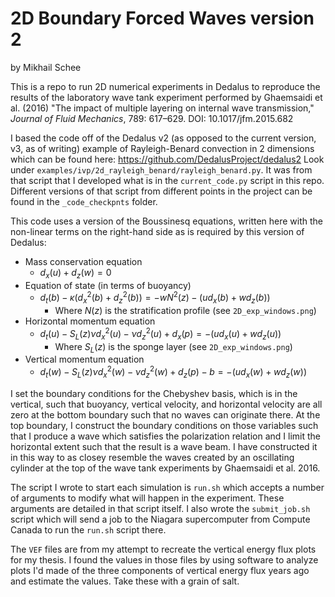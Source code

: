 # 2D Boundary Forced Waves version 2

by Mikhail Schee

This is a repo to run 2D numerical experiments in Dedalus to reproduce the results of the laboratory wave tank experiment performed by Ghaemsaidi et al. (2016) "The impact of multiple layering on internal wave transmission," _Journal of Fluid Mechanics_, 789: 617–629. DOI: 10.1017/jfm.2015.682

I based the code off of the Dedalus v2 (as opposed to the current version, v3, as of writing) example of Rayleigh-Benard convection in 2 dimensions which can be found here:
https://github.com/DedalusProject/dedalus2
Look under `examples/ivp/2d_rayleigh_benard/rayleigh_benard.py`. It was from that script that I developed what is in the `current_code.py` script in this repo. Different versions of that script from different points in the project can be found in the `_code_checkpnts` folder.

This code uses a version of the Boussinesq equations, written here with the non-linear terms on the right-hand side as is required by this version of Dedalus:
* Mass conservation equation
    * $d_x(u) + d_z(w) = 0$
* Equation of state (in terms of buoyancy)
    * $d_t(b) - \kappa (d_x^2(b) + d_z^2(b)) = -w N^2(z) - (u d_x(b) + w d_z(b))$
        * Where $N(z)$ is the stratification profile (see `2D_exp_windows.png`)
* Horizontal momentum equation
    * $d_t(u) - S_L(z) \nu d_x^2(u) - \nu d_z^2(u) + d_x(p) = - (u d_x(u) + w d_z(u))$
        * Where $S_L(z)$ is the sponge layer (see `2D_exp_windows.png`)
* Vertical momentum equation
    * $d_t(w) - S_L(z) \nu d_x^2(w) - \nu d_z^2(w) + d_z(p) - b = - (u d_x(w) + w d_z(w))$

I set the boundary conditions for the Chebyshev basis, which is in the vertical, such that buoyancy, vertical velocity, and horizontal velocity are all zero at the bottom boundary such that no waves can originate there. At the top boundary, I construct the boundary conditions on those variables such that I produce a wave which satisfies the polarization relation and I limit the horizontal extent such that the result is a wave beam. I have constructed it in this way to as closey resemble the waves created by an oscillating cylinder at the top of the wave tank experiments by Ghaemsaidi et al. 2016.

The script I wrote to start each simulation is `run.sh` which accepts a number of arguments to modify what will happen in the experiment. These arguments are detailed in that script itself. I also wrote the `submit_job.sh` script which will send a job to the Niagara supercomputer from Compute Canada to run the `run.sh` script there.

The `VEF` files are from my attempt to recreate the vertical energy flux plots for my thesis. I found the values in those files by using software to analyze plots I'd made of the three components of vertical energy flux years ago and estimate the values. Take these with a grain of salt.